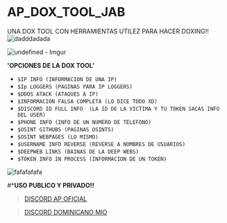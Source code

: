 # AP_DOX_TOOL_JAB
UNA DOX TOOL CON HERRAMIENTAS UTILEZ PARA HACER DOXING!!
                                   ![dadddadada](https://user-images.githubusercontent.com/101432325/204172744-ca8bf395-77ba-440b-b70e-1550808c2080.PNG)

 
![undefined - Imgur](https://user-images.githubusercontent.com/101432325/204171646-52bd543d-bccd-41f0-b3ac-bf53824e8a5c.gif)





**'OPCIONES DE LA DOX TOOL'**

- `$IP INFO (INFORMACION DE UNA IP)`
- `$Ip LOGGERS (PAGINAS PARA IP LOGGERS)`
- `$DDOS ATACK (ATAQUES A IP)`
- `$INFORMACION FALSA COMPLETA (LO DICE TODO XD)`
- `$DISCORD ID FULL INFO  (LA ID DE LA VICTIMA Y TU TOKEN SACAS INFO DEL USER)`
- `$PHONE INFO (INFO DE UN NUMERO DE TELEFONO)`
- `$OSINT GITHUBS (PAGINAS OSINTS)`
- `$OSINT WEBPAGES (LO MISMO)`
- `$USERNAME INFO REVERSE (REVERSE A NOMBRES DE USUARIOS)`
- `$DEEPWEB LINKS (BAINAS DE LA DEEP WEBS)`
- `$TOKEN INFO IN PROCESS (INFORMACION DE UN TOKEN)`

![fafafafafa](https://user-images.githubusercontent.com/101432325/204172381-899501e1-66b0-4c82-bf42-25cd0fc55f1e.PNG)


#***USO PUBLICO Y PRIVADO!!**


> [DISCORD AP OFICIAL](https://discord.gg/antiplague)


> [DISCORD DOMINICANO MIO](https://discord.gg/3es7CXybuw)

